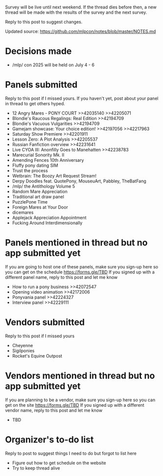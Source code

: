 Survey will be live until next weekend.
If the thread dies before then, a new thread will be made with the results of the survey and the next survey.

Reply to this post to suggest changes.

Updated source: https://github.com/mlpcon/notes/blob/master/NOTES.md

# Decisions made
- /mlp/ con 2025 will be held on July 4 - 6

# Panels submitted
Reply to this post if I missed yours.  If you haven't yet, post about your panel in thread to get others hyped.
- 12 Angry Mares - PONY COURT >>42035140 >>42205071
- Blondie's Raucous Regalings: Real Edition >>42194709
- Blondie's Vacuous Vulgarities >>42194709
- Gamejam showcase: Your choice edition! >>42197056 >>42217963
- Saturday Show Premiere >>42201911
- Lesson Zero: A Plot Analysis >>42205537
- Russian Fanfiction overview >>42231641
- Live CYOA III: Anonfilly Goes to Manehatten >>42238783
- Marecurial Sonority Mk. II
- Amending Fences 10th Anniversary
- Fluffy pony dating SIM
- Trust the process
- Wetbrain: The Boozy Art Request Stream!
- Derpy Doodles feat. QuotePony, MouseuArt, Pabbley, TheBatFang
- /mlp/ the Antithology Volume 5
- Random Mare Appreciation
- Traditional art draw panel
- PuzzlePone Time
- Foreign Mares at Your Door
- dicemares
- Applejack Appreciation Appointment
- Fucking Around Interdimensionally

# Panels mentioned in thread but no app submitted yet
If you are going to host one of these panels, make sure you sign-up here so you can get on the schedule https://forms.gle/TBD
If you signed up with a different panel name, reply to this post and let me know
- How to run a pony business >>42072547
- Opening video animation >>42172006
- Ponyvania panel >>42224327
- Interview panel >>42229111

# Vendors submitted
Reply to this post if I missed yours
- Cheyenne
- Sigilponies
- Rocket's Equine Outpost 

# Vendors mentioned in thread but no app submitted yet
If you are planning to be a vendor, make sure you sign-up here so you can get on the site https://forms.gle/TBD
If you signed up with a different vendor name, reply to this post and let me know
- TBD

# Organizer's to-do list
Reply to post to suggest things I need to do but forgot to list here
- Figure out how to get schedule on the website
- Try to keep thread alive
